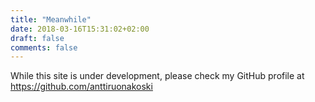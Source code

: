 ```yaml
---
title: "Meanwhile"
date: 2018-03-16T15:31:02+02:00
draft: false
comments: false
---
```

While this site is under development, please check my GitHub profile at <https://github.com/anttiruonakoski>
